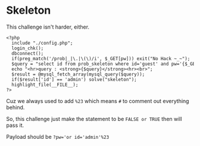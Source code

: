 # **Skeleton**

This challenge isn't harder, either.

```
<?php   
  include "./config.php";   
  login_chk();   
  dbconnect();   
  if(preg_match('/prob|_|\.|\(\)/i', $_GET[pw])) exit("No Hack ~_~");   
  $query = "select id from prob_skeleton where id='guest' and pw='{$_GET[pw]}' and 1=0";   
  echo "<hr>query : <strong>{$query}</strong><hr><br>";   
  $result = @mysql_fetch_array(mysql_query($query));   
  if($result['id'] == 'admin') solve("skeleton");   
  highlight_file(__FILE__);   
?>
```

Cuz we always used to add `%23` which means `#` to comment out everything behind.

So, this challenge just make the statement to be `FALSE or TRUE` then will pass it.

Payload should be `?pw='or id='admin'%23`
